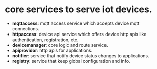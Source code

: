 # core services to serve iot devices.

- **mqttaccess**: mqtt access service which accepts device mqtt connections. 
- **httpaccess**: device api service which offers device http apis like authentication, registration, etc.
- **devicemanager**: core logic and route service.
- **apiprovidor**: http apis for applications. 
- **notifier**: service that notify device status changes to applications.
- **registry**: service that keep global configuration and info.
